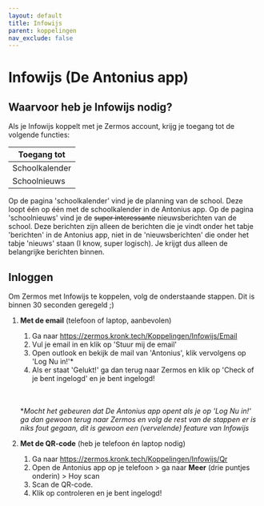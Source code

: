 ```yaml
---
layout: default
title: Infowijs
parent: koppelingen
nav_exclude: false
---
```


# Infowijs (De Antonius app)

## Waarvoor heb je Infowijs nodig?
Als je Infowijs koppelt met je Zermos account, krijg je toegang tot de volgende functies:

| Toegang tot               |
|---------------------------|
| Schoolkalender            |
| Schoolnieuws              |

Op de pagina 'schoolkalender' vind je de planning van de school. Deze loopt één op één met de schoolkalender in de Antonius app.
Op de pagina 'schoolnieuws' vind je de ~~super interessante~~ nieuwsberichten van de school. Deze berichten zijn alleen de berichten die je vindt onder het tabje 'berichten' in de Antonius app, niet in de 'nieuwsberichten' die onder het tabje 'nieuws' staan (I know, super logisch). Je krijgt dus alleen de belangrijke berichten binnen.

## Inloggen
Om Zermos met Infowijs te koppelen, volg de onderstaande stappen. Dit is binnen 30 seconden geregeld ;)

1. **Met de email** (telefoon of laptop, aanbevolen)
   1. Ga naar https://zermos.kronk.tech/Koppelingen/Infowijs/Email
   2. Vul je email in en klik op 'Stuur mij de email'
   3. Open outlook en bekijk de mail van 'Antonius', klik vervolgens op 'Log Nu in!'*
   4. Als er staat 'Gelukt!' ga dan terug naar Zermos en klik op 'Check of je bent ingelogd' en je bent ingelogd!

   <br><br>**Mocht het gebeuren dat De Antonius app opent als je op 'Log Nu in!' ga dan gewoon terug naar Zermos en volg de rest van de stappen er is niks fout gegaan, dit is gewoon een (vervelende) feature van Infowijs*

2. **Met de QR-code** (heb je telefoon én laptop nodig)
   1. Ga naar https://zermos.kronk.tech/Koppelingen/Infowijs/Qr
   2. Open de Antonius app op je telefoon > ga naar **Meer** (drie puntjes onderin) > Hoy scan
   3. Scan de QR-code.
   4. Klik op controleren en je bent ingelogd!